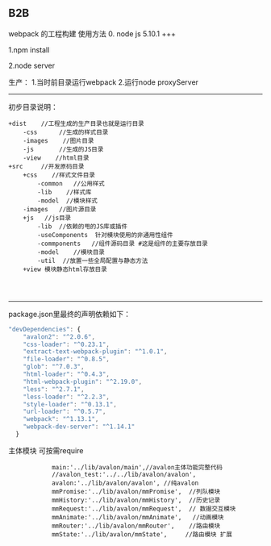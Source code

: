 
B2B
---
webpack 的工程构建 使用方法
0. node js 5.10.1 +++

1.npm install

2.node server

生产：
1.当时前目录运行webpack
2.运行node proxyServer

----------------------------------
初步目录说明：
```
+dist    //工程生成的生产目录也就是运行目录
    -css      //生成的样式目录
    -images    //图片目录
    -js       //生成的JS目录
    -view    //html目录
+src     //开发原码目录
    +css    //样式文件目录
        -common   //公用样式
        -lib    //样式库
        -model  //模块样式
    -images   //图片源目录
    +js   //js目录
        -lib  //依赖的甩的JS库或插件
        -useComponents  针对模块使用的非通用性组件
        -commponents   //组件源码目录 #这是组件的主要存放目录
        -model    //模块目录
        -util  //放置一些全局配置与静态方法
    +view 模块静态html存放目录
    

        
```
 
---------------------------------------

package.json里最终的声明依赖如下：

```javascript
"devDependencies": {
    "avalon2": "^2.0.6",
    "css-loader": "^0.23.1",
    "extract-text-webpack-plugin": "^1.0.1",
    "file-loader": "^0.8.5",
    "glob": "^7.0.3",
    "html-loader": "^0.4.3",
    "html-webpack-plugin": "^2.19.0",
    "less": "^2.7.1",
    "less-loader": "^2.2.3",
    "style-loader": "^0.13.1",
    "url-loader": "^0.5.7",
    "webpack": "^1.13.1",
    "webpack-dev-server": "^1.14.1"
  }
```


主体模块 可按需require

```
            main:'../lib/avalon/main',//avalon主体功能完整代码
            //avalon_test:'../../lib/avalon/avalon',
            avalon:'../lib/avalon/avalon', //纯avalon
            mmPromise:'../lib/avalon/mmPromise',  //列队模块
            mmHistory:'../lib/avalon/mmHistory',  //历史记录
            mmRequest:'../lib/avalon/mmRequest',  // 数据交互模块
            mmAnimate:'../lib/avalon/mmAnimate',   //动画模块
            mmRouter:'../lib/avalon/mmRouter',    //路由模块
            mmState:'../lib/avalon/mmState',     //路由模块 扩展
```
